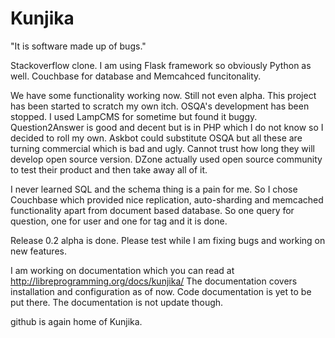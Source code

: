 Kunjika
=======

"It is software made up of bugs."

Stackoverflow clone. I am using Flask framework so obviously Python as well.
Couchbase for database and Memcahced funcitonality.

We have some functionality working now. Still not even alpha. This project
has been started to scratch my own itch. OSQA's development has been stopped.
I used LampCMS for sometime but found it buggy. Question2Answer is good and
decent but is in PHP which I do not know so I decided to roll my own.
Askbot could substitute OSQA but all these are turning commercial which is bad
and ugly. Cannot trust how long they will develop open source version. DZone
actually used open source community to test their product and then take away
all of it.

I never learned SQL and the schema thing is a pain for me. So I chose Couchbase
which provided nice replication, auto-sharding and memcached functionality apart
from document based database. So one query for question, one for user and one
for tag and it is done.

Release 0.2 alpha is done. Please test while I am fixing bugs and working on new
features.

I am working on documentation which you can read at http://libreprogramming.org/docs/kunjika/
The documentation covers installation and configuration as of now. Code
documentation is yet to be put there. The documentation is not update though.

github is again home of Kunjika. 

